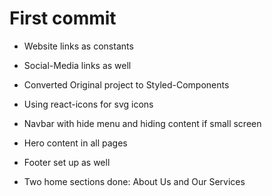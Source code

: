 # First commit

* Website links as constants
* Social-Media links as well


* Converted Original project to Styled-Components
* Using react-icons for svg icons

* Navbar with hide menu and hiding content if small screen
* Hero content in all pages
* Footer set up as well

* Two home sections done: About Us and Our Services

